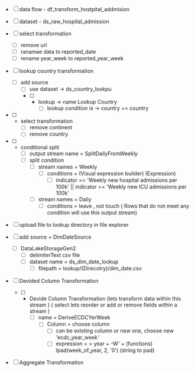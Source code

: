 - [ ] data flow - df_transform_hostpital_addmision
- [ ] dataset - ds_raw_hospital_admission

- [ ] select transformation 
	- [ ] remove url
	- [ ] ranamae data to reported_date
	- [ ] rename year_week to reported_year_week
- [ ] lookup country transformation
	- [ ] add source 
		- [ ] use dataset -> ds_country_lookpu
		- [ ] + lookup -> name Lookup Country
			- [ ] lookup condition is -> country == country 
- [ ] + select transformation 
	- [ ] remove continent
	- [ ] remove country
- [ ] + conditional split
	- [ ] output stream name = SplitDailyFromWeekly
	- [ ] split condition
		- [ ] stream names = Weekly
			- [ ] conditions + (Visual expression builder) (Expression)
				- [ ] indicator == 'Weekly new hospital admissions per 100k' || indicator == 'Weekly new ICU admissions per 100k'
		- [ ] stream names = Daily 
			- [ ] conditions = leave , not touch ( Rows that do not meet any condition will use this output stream)
- [ ] upload file to lookup directory in file explorer 
- [ ] add source = DimDateSource
	- [ ] DataLakeStorageGen2
		- [ ] delimiterText csv file
		- [ ] dataset name = ds_dim_date_lookup
			- [ ] filepath = lookup/(Direcotry)/dim_date.csv
- [ ] Devided Column Transformation
	- [ ] + Devide Column Transformation (lets transform data within this stream ) ( select lets reorder or add or remove fields within a stream )
		- [ ] name = DeriveECDCYerWeek
			- [ ] Column = choose column
				- [ ] can be existing column or new one, choose new 'ecdc_year_week'
				- [ ] expression = = year + -W' + (functions) lpad(week_of_year, 2, '0') (string to pad)
- [ ] Aggregate Transformation

